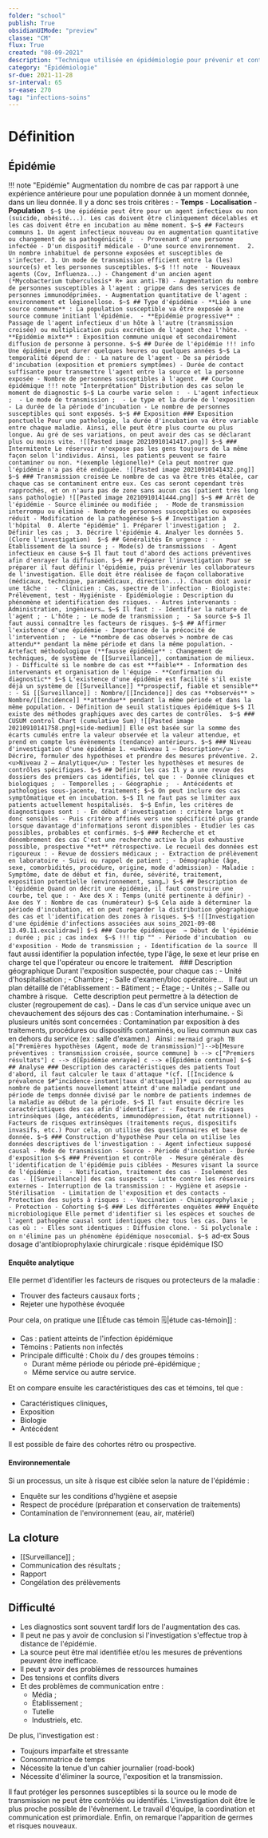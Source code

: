 ```yaml
---
folder: "school"
publish: True
obsidianUIMode: "preview"
classe: "CM"
flux: True
created: "08-09-2021"
description: "Technique utilisée en épidémiologie pour prévenir et contrôler les infections associées aux soins"
category: "Épidémiologie"
sr-due: 2021-11-28
sr-interval: 65
sr-ease: 270
tag: "infections-soins"
---
```


# Définition
## Épidémie
!!! note "Epidémie"
	Augmentation du nombre de cas par rapport à une expérience antérieure pour une population donnée à un moment donnée, dans un lieu donnée.
	Il y a donc ses trois critères :
	- **Temps**
	- **Localisation**
	- **Population**
	``` 
	$~$
	Une épidémie peut être pour un agent infectieux ou non (suicide, obésité...). Les cas doivent être cliniquement décelables et les cas doivent être en incubation au même moment.
	$~$
	## Facteurs communs
	1. Un agent infectieux nouveau ou en augmentation quantitative ou changement de sa pathogénicité : 
		- Provenant d'une personne infectée
		- D'un dispositif médicale
		- D'une source environnement. 
	2. Un nombre inhabituel de personne exposées et susceptibles de s'infecter.
	3. Un mode de transmission efficient entre la (les) source(s) et les personnes susceptibles.
	$~$
!!! note 
		- Nouveaux agents (Cov, Influenza...)
		- Changement d'un ancien agent (*Mycobacterium tuberculosis* R+ aux anti-TB)
		- Augmentation du nombre de personnes susceptibles à l'agent : grippe dans des services de personnes immunodéprimées.
		- Augmentation quantitative de l'agent : environnement et légionellose.
		$~$
	## Type d'épidémie
	- **Liée à une source commune** : La population susceptible va être exposée à une source commune initiant l'épidémie. 
	- **Epidémie progressive** : Passage de l'agent infectieux d'un hôte à l'autre (transmission croisée) ou multiplication puis excrétion de l'agent chez l'hôte.
	- **Epidémie mixte** : Exposition commune unique et secondairement diffusion de personne à personne.
	$~$
	## Durée de l'épidémie
!!! info 
		Une épidémie peut durer quelques heures ou quelques années
		$~$
	La temporalité dépend de :
	- La nature de l'agent
	- De sa période d'incubation (exposition et premiers symptômes)
	- Durée de contact suffisante pour transmettre l'agent entre la source et la personne exposée
	- Nombre de personnes susceptibles à l'agent.
	## Courbe épidémique
!!! note "Interprétation"
		Distribution des cas selon le moment de diagnostic
		$~$
	La courbe varie selon : 
	- L'agent infectieux ; 
	- Le mode de transmission ; 
	- Le type et la durée de l'exposition
	- La durée de la période d'incubation
	- Le nombre de personnes susceptibles qui sont exposés.
	$~$
	## Exposition
	### Exposition ponctuelle
	Pour une pathologie, la durée d'incubation va être variable entre chaque maladie. Ainsi, elle peut être plus courte ou plus longue. Au gré de ses variations, on peut avoir des cas se déclarant plus ou moins vite.
	![[Pasted image 20210910141417.png]]
	$~$
	### Intermitente
	Le réservoir n'expose pas les gens toujours de la même façon selon l'individus. Ainsi, les patients peuvent se faire contaminer ou non. *(exemple légionelle)* Cela peut montrer que l'épidémie n'a pas été endiguée.
	![[Pasted image 20210910141432.png]]
	$~$
	### Transmission croisée
	Le nombre de cas va être très étalée, car chaque cas se contaminent entre eux. Ces cas seront cependant très rapprochés, et on n'aura pas de zone sans aucun cas (patient très long sans pathologie)
	![[Pasted image 20210910141444.png]]
	$~$
	## Arrêt de l'épidémie
	- Source éliminée ou modifiée ; 
	- Mode de transmission interrompu ou éliminé
	- Nombre de personnes susceptibles ou exposées réduit
	- Modification de la pathogénèse
	$~$
	# Investigation à l'hôpital 
	0. Alerte "épidémie"
	1. Préparer l'investigation ; 
	2. Définir les cas ; 
	3. Décrire l'épidémie
	4. Analyer les données
	5. (Clore l'investigation) 
	$~$
	## Généralités
	En urgence :
	- Etablissement de la source ;
	- Mode(s) de transmissions 
	- Agent infectieux en cause
	$~$
	Il faut tout d'abord des actions préventives afin d'enrayer la diffusion.
	$~$
	## Préparer l'investigation
	Pour se préparer il faut définir l'épidémie, puis prévenir les collaborateurs de l'investigation. Elle doit être réalisée de façon collaborative (médicaux, technique, paramédicaux, direction...). Chacun doit avoir une tâche : 
	- Clinicien : Cas, spectre de l'infection
	- Biologiste: Prélèvement, test
	- Hygiéniste - Epidémiologie : Description du phénomène et identification des rsiques.
	- Autres intervenants : Administration, ingénieurs…
	$~$
	Il faut :
	- Identifier la nature de l'agent ;
	- L'hôte ;
	- Le mode de transmission ; 
	- Sa source
	$~$
	Il faut aussi connaître les facteurs de risques.
	$~$
	## Affirmer l'existence d'une épidémie
	- Importance de la précocité de l'intervention ; 
	- Le **nombre de cas observés > nombre de cas attendu** pendant la même période et dans la même population.
	- Artefact méthodologique (**fausse épidémie** : Changement de techniques, de système de [[Surveillance]], contamination de milieux. )
	- Difficulté si le nombre de cas est **faible**
	- Information des intervenants et organisation de l'équipe
	- **Confirmation du diagnostic**
	$~$
	L'existence d'une épidémie est facilité s'il existe déjà un système de [[Surveillance]] **prospectif, fiable et sensible** :
	- Si [[Surveillance]] : Nombre/[[Incidence]] des cas **observés** > Nombre/[[Incidence]] **attendue** pendant la même période et dans la même population.
	- Définition de seuil statistiques épidémique
	$~$
	Il existe des méthodes graphiques avec des cartes de contrôles. 
	$~$
	### CUSUM control Chart (cumulative Sum)
	![[Pasted image 20210910141758.png|+side-medium]]
	Elle est basée sur la somme des écarts cumulés entre la valeur observée et la valeur attendue, et prend en compte les évènements (tendance) antérieurs.
	$~$
	### Niveau d'investigation d'une épidémie
	1. <u>Niveau 1 — Description</u> : Décrire, formuler des hypothèses et prendre des mesures préventive.
	2. <u>Niveau 2 — Analytique</u> : Tester les hypothèses et mesures de contrôles spécifiques.
	$~$
	## Définir les cas
	Il y a une revue des dossiers des premiers cas identifiés, tel que :
	- Donnée cliniques et biologiques ; 
	- Temporelles ;
	- Géographie ; 
	- Antécédents et pathologies sous-jacente, traitement;
	$~$
	On peut inclure des cas symptômatique et en incubation.
	$~$
	Il ne faut pas se limiter aux patients actuellement hospitalisés. 
	$~$
	Enfin, les critères de diagnostiques sont :
	- En début d'investigation : critère large et donc sensibles
	- Puis critère affinés vers une spécificité plus grande lorsque davantage d'informations seront disponibles
	- Etudier les cas possibles, probables et confirmés.
	$~$
	### Recherche et et dénombrement des cas
	C'est une recherche active la plus exhaustive possible, prospective **et** rétrospective. Le recueil des données est rigoureux :
	- Revue de dossiers médicaux ;
	- Extraction de prélèvement en laboratoire
	- Suivi ou rappel de patient ;
	- Démographie (âge, sexe, comorbidités, procédure, origine, mode d'admission)
	- Maladie : Symptôme, date de début et fin, durée, sévérité, traitement, exposition potentielle (environnement, sang…)
	$~$
	## Description de l'épidémie
	Quand on décrit une épidémie, il faut construire une courbe, tel que :
	- Axe des X : Temps (unité pertinente à définir)
	- Axe des Y : Nombre de cas (numérateur)
	$~$
	Cela aide à déterminer la période d'incubation, et on peut regarder la distribution géographique des cas et l'identification des zones à risques.
	$~$
	![[Investigation d'une épidémie d'infections associées aux soins_2021-09-08 13.49.11.excalidraw]]
	$~$
	### Courbe épidémique 
	→ Début de l'épidémie ; durée ; pic ; cas index 
	$~$
!!! tip ""
			- Période d'incubation  ou d'exposition
		- Mode de transmission ;
		- Identification de la source
		``` 
		$~$
		Il faut aussi identifier la population infectée, type l'âge, le sexe et leur prise en charge tel que l'opérateur ou encore le traitement.
		$~$
		### Description géographique
		Durant l'exposition suspectée, pour chaque cas : 
		- Unité d'hospitalisation ; 
		- Chambre ; 
		- Salle d'examen/bloc opératoire...
		$~$
		Il faut un plan détaillé de l'établissement : 
		- Bâtiment ; 
		- Étage ; 
		- Unités ; 
		- Salle ou chambre à risque.
		$~$
		Cette description peut permettre à la détection de cluster (regroupement de cas). 
		- Dans le cas d'un service unique avec un chevauchement des séjours des cas : Contamination interhumaine.
		- Si plusieurs unités sont concernées : Contamination par exposition à des traitements, procédures ou dispositifs contaminés, ou lieu commun aux cas en dehors du service (ex : salle d'examen.)
		$~$
		Ainsi :
		```mermaid
		graph TB
		    a["Premières hypothèses (Agent, mode de transmission)"]-->b[Mesure préventives : transmission croisée, source commune]
		    b --> c["Premiers résultats"]
		    c --> d[Épidémie enrayée]
		    c --> e[Épidémie continue]
		$~$
	## Analyse
	### Description des caractéristiques des patients
	Tout d'abord, il faut calculer le taux d'attaque *(cf. [[Incidence & prévalence $#^incidence-instant|taux d'attaque]])* qui correspond au nombre de patients nouvellement atteint d'une maladie pendant une période de temps donnée divisé par le nombre de patients indemnes de la maladie au début de la période.
	$~$
	Il faut ensuite décrire les caractéristiques des cas afin d'identifier :
	- Facteurs de risques intrinsèques (âge, antécédents, immunodépression, état nutritionnel)
	- Facteurs de risques extrinsèques (traitements reçus, dispositifs invasifs, etc.)
	Pour cela, on utilise des questionnaires et base de donnée.
	$~$
	### Construction d'hypothèse
	Pour cela on utilise les données descriptives de l'investigation :
	- Agent infectieux supposé causal
	- Mode de transmission
	- Source
	- Période d'incubation
	- Durée d'exposition
	$~$
	### Prévention et contrôle 
	- Mesure générale dès l'identification de l'épidémie puis ciblées
	- Mesures visant la source de l'épidémie : 
		- Notification, traitement des cas
		- Isolement des cas
		- [[Surveillance]] des cas suspects
		- Lutte contre les réservoirs externes
	- Interruption de la transmission :
		- Hygiène et asepsie
		- Stérilisation 
		- Limitation de l'exposition et des contacts
	- Protection des sujets à risques :
		- Vaccination
		- Chimioprophylaxie ; 
		- Protection
		- Cohorting
	$~$
	### Les différentes enquêtes
	#### Enquête microbiologique
	Elle permet d'identifier si les espèces et souches de l'agent pathogène causal sont identiques chez tous les cas. Dans le cas où :
	- Elles sont identiques : Diffusion clone.
	- Si polyclonale : on n'élimine pas un phénomène épidémique nosocomial.
	$~$
	```ad-ex
	Sous dosage d'antibioprophylaxie chirurgicale : risque épidémique ISO

#### Enquête analytique
Elle permet d'identifier les facteurs de risques ou protecteurs de la maladie :
- Trouver des facteurs causaux forts ; 
- Rejeter une hypothèse évoquée

Pour cela, on pratique une [[Étude cas témoin 🗒️|étude cas-témoin]] : 
- Cas : patient atteints de l'infection épidémique
- Témoins : Patients non infectés
- Principale difficulté : Choix du / des groupes témoins :
	- Durant même période ou période pré-épidémique ;
	- Même service ou autre service.

Et on compare ensuite les caractéristiques des cas et témoins, tel que :
- Caractéristiques cliniques,
- Exposition
- Biologie
- Antécédent

Il est possible de faire des cohortes rétro ou prospective.

#### Environnementale 
Si un processus, un site à risque est ciblée selon la nature de l'épidémie :
- Enquête sur les conditions d'hygiène et asepsie
- Respect de procédure (préparation et conservation de traitements)
- Contamination de l'environnement (eau, air, matériel)

## La cloture
- [[Surveillance]] ;
- Communication des résultats ;
- Rapport
- Congélation des prélèvements

## Difficulté
- Les diagnostics sont souvent tardif lors de l'augmentation des cas.
- Il peut ne pas y avoir de conclusion si l'investigation s'effectue trop à distance de l'épidémie.
- La source peut être mal identifiée et/ou les mesures de préventions peuvent être inefficace.
- Il peut y avoir des problèmes de ressources humaines
- Des tensions et conflits divers
- Et des problèmes de communication entre :
	- Média ; 
	- Établissement ; 
	- Tutelle
	- Industriels, etc.

De plus, l'investigation est :
- Toujours imparfaite et stressante
- Consommatrice de temps
- Nécessite la tenue d'un cahier journalier (road-book)
- Nécessite d'éliminer la source, l'exposition et la transmission.

Il faut protéger les personnes susceptibles si la source ou le mode de transmission ne peut être contrôlés ou identifiés. L'investigation doit être le plus proche possible de l'évènement. Le travail d'équipe, la coordination et communication est primordiale.
Enfin, on remarque l'apparition de germes et risques nouveaux.